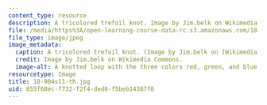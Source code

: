 ```yaml
---
content_type: resource
description: A tricolored trefoil knot. Image by Jim.belk on Wikimedia Commons.
file: /media/https%3A/open-learning-course-data-rc.s3.amazonaws.com/18-904-seminar-in-topology-spring-2011/855f68ecf732f2f4ded0f5beb14387f0_18-904s11-th.jpg
file_type: image/jpeg
image_metadata:
  caption: A tricolored trefoil knot. (Image by Jim.belk on [Wikimedia Commons](http://commons.wikimedia.org/wiki/File:Tricoloring.png).)
  credit: Image by Jim.belk on Wikimedia Commons.
  image-alt: A knotted loop with the three colors red, green, and blue.
resourcetype: Image
title: 18-904s11-th.jpg
uid: 855f68ec-f732-f2f4-ded0-f5beb14387f0
---
```

